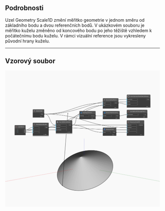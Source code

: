 ## Podrobnosti
Uzel Geometry Scale1D změní měřítko geometrie v jednom směru od základního bodu a dvou referenčních bodů. V ukázkovém souboru je měřítko kuželu změněno od koncového bodu po jeho těžiště vzhledem k počátečnímu bodu kuželu. V rámci vizuální reference jsou vykresleny původní hrany kuželu.
___
## Vzorový soubor

![Scale1D](./Autodesk.DesignScript.Geometry.Geometry.Scale1D_img.jpg)

